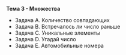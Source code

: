 **Тема 3 - Множества**  
 - Задача A. Количество совпадающих 
 - Задача B. Встречалось ли число раньше 
 - Задача C. Уникальные элементы 
 - Задача D. Угадай число  
 - Задача E. Автомобильные номера
